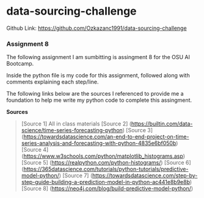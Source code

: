 # data-sourcing-challenge

Github Link: https://github.com/Ozkazanc1991/data-sourcing-challenge


### Assignment 8

The following assignment I am sumbitting is assingment 8 for the OSU AI Bootcamp. 

Inside the python file is my code for this assignment, followed along with comments explaining each step/line.

The following links below are the sources I referenced to provide me a foundation to help me write my python code to complete this assingment.

**Sources**
>[Source 1] All in class materials
>[Source 2] (https://builtin.com/data-science/time-series-forecasting-python)
>[Source 3] (https://towardsdatascience.com/an-end-to-end-project-on-time-series-analysis-and-forecasting-with-python-4835e6bf050b)
>[Source 4] (https://www.w3schools.com/python/matplotlib_histograms.asp)
>[Source 5] (https://realpython.com/python-histograms/)
>[Source 6] (https://365datascience.com/tutorials/python-tutorials/predictive-model-python/)
>[Source 7] (https://towardsdatascience.com/step-by-step-guide-building-a-prediction-model-in-python-ac441e8b9e8b)
>[Source 8] (https://neo4j.com/blog/build-predictive-model-python/)